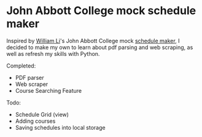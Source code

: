 # John Abbott College mock schedule maker

Inspired by [William Li](https://github.com/Trollermaner)'s John Abbott College mock [schedule maker](https://github.com/Trollermaner/schedule-maker), I decided to make my own to learn about pdf parsing and web scraping, as well as refresh my skills with Python.

Completed:
* PDF parser
* Web scraper
* Course Searching Feature

Todo:
* Schedule Grid (view)
* Adding courses
* Saving schedules into local storage